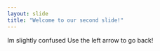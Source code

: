 ```yaml
---
layout: slide
title: "Welcome to our second slide!"
---
```

Im slightly confused 
Use the left arrow to go back!
